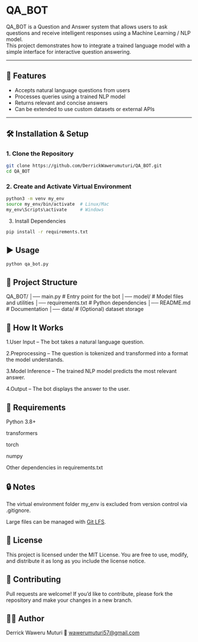 # QA_BOT

QA_BOT is a Question and Answer system that allows users to ask questions and receive intelligent responses using a Machine Learning / NLP model.  
This project demonstrates how to integrate a trained language model with a simple interface for interactive question answering.

---

## 🚀 Features
- Accepts natural language questions from users
- Processes queries using a trained NLP model
- Returns relevant and concise answers
- Can be extended to use custom datasets or external APIs

---

## 🛠️ Installation & Setup

### 1. Clone the Repository
```bash
git clone https://github.com/DerrickWawerumuturi/QA_BOT.git
cd QA_BOT
```

### 2. Create and Activate Virtual Environment
``` bash
python3 -m venv my_env
source my_env/bin/activate  # Linux/Mac
my_env\Scripts\activate     # Windows
```

3. Install Dependencies
``` bash
pip install -r requirements.txt
```


## ▶️ Usage
``` bash
python qa_bot.py

```

## 📂 Project Structure
QA_BOT/
│── main.py               # Entry point for the bot
│── model/                # Model files and utilities
│── requirements.txt      # Python dependencies
│── README.md             # Documentation
│── data/                 # (Optional) dataset storage


## 🧠 How It Works
1.User Input – The bot takes a natural language question.

2.Preprocessing – The question is tokenized and transformed into a format the model understands.

3.Model Inference – The trained NLP model predicts the most relevant answer.

4.Output – The bot displays the answer to the user.

## 📌 Requirements
Python 3.8+

transformers

torch

numpy

Other dependencies in requirements.txt

## 🔒 Notes
The virtual environment folder my_env is excluded from version control via .gitignore.

Large files can be managed with [Git LFS]([url](https://git-lfs.github.com/)).

## 📜 License
This project is licensed under the MIT License. You are free to use, modify, and distribute it as long as you include the license notice.

## 🤝 Contributing
Pull requests are welcome!
If you’d like to contribute, please fork the repository and make your changes in a new branch.

## 👨‍💻 Author
Derrick Waweru Muturi
📧 [wawerumuturi57@gmail.com](mailto:wawerumuturi57@gmail.com)

